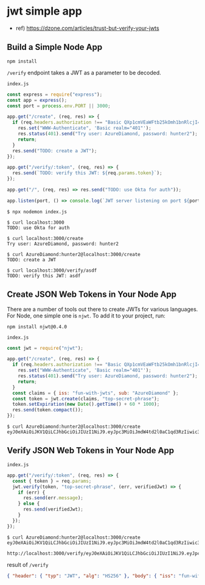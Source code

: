 # jwt simple app

- ref) https://dzone.com/articles/trust-but-verify-your-jwts

## Build a Simple Node App

```
npm install
```

`/verify` endpoint takes a JWT as a parameter to be decoded.

`index.js`

```js
const express = require("express");
const app = express();
const port = process.env.PORT || 3000;

app.get("/create", (req, res) => {
  if (req.headers.authorization !== "Basic QXp1cmVEaWFtb25kOmh1bnRlcjI=") {
    res.set("WWW-Authenticate", 'Basic realm="401"');
    res.status(401).send("Try user: AzureDiamond, password: hunter2");
    return;
  }
  res.send("TODO: create a JWT");
});

app.get("/verify/:token", (req, res) => {
  res.send(`TODO: verify this JWT: ${req.params.token}`);
});

app.get("/", (req, res) => res.send("TODO: use Okta for auth"));

app.listen(port, () => console.log(`JWT server listening on port ${port}!`));
```

```
$ npx nodemon index.js
```

```
$ curl localhost:3000
TODO: use Okta for auth

$ curl localhost:3000/create
Try user: AzureDiamond, password: hunter2

$ curl AzureDiamond:hunter2@localhost:3000/create
TODO: create a JWT

$ curl localhost:3000/verify/asdf
TODO: verify this JWT: asdf
```

## Create JSON Web Tokens in Your Node App

There are a number of tools out there to create JWTs for various languages. For Node, one simple one is `njwt`. To add it to your project, run:

```
npm install njwt@0.4.0
```

`index.js`

```js
const jwt = require("njwt");

app.get("/create", (req, res) => {
  if (req.headers.authorization !== "Basic QXp1cmVEaWFtb25kOmh1bnRlcjI=") {
    res.set("WWW-Authenticate", 'Basic realm="401"');
    res.status(401).send("Try user: AzureDiamond, password: hunter2");
    return;
  }
  const claims = { iss: "fun-with-jwts", sub: "AzureDiamond" };
  const token = jwt.create(claims, "top-secret-phrase");
  token.setExpiration(new Date().getTime() + 60 * 1000);
  res.send(token.compact());
});
```

```
$ curl AzureDiamond:hunter2@localhost:3000/create
eyJ0eXAiOiJKV1QiLCJhbGciOiJIUzI1NiJ9.eyJpc3MiOiJmdW4td2l0aC1qd3RzIiwic3ViI......
```

## Verify JSON Web Tokens in Your Node App

`index.js`

```js
app.get("/verify/:token", (req, res) => {
  const { token } = req.params;
  jwt.verify(token, "top-secret-phrase", (err, verifiedJwt) => {
    if (err) {
      res.send(err.message);
    } else {
      res.send(verifiedJwt);
    }
  });
});
```

```
$ curl AzureDiamond:hunter2@localhost:3000/create
eyJ0eXAiOiJKV1QiLCJhbGciOiJIUzI1NiJ9.eyJpc3MiOiJmdW4td2l0aC1qd3RzIiwic3ViIjoiQXp1cmVEaWFtb25kIiwianRpIjoiYWYxYTgzOTktNDUzMy00MTA2LTllNTEtMjc3OWZiZDE4MDI5IiwiaWF0IjoxNTYzODQ0MDk0LCJleHAiOjE1NjM4NDQxNTR9.NrYOQh2GEwIpRHyww0hDd8XC2qpjeSRFATwoVfZx3Ag
```

```
http://localhost:3000/verify/eyJ0eXAiOiJKV1QiLCJhbGciOiJIUzI1NiJ9.eyJpc3MiOiJmdW4td2l0aC1qd3RzIiwic3ViIjoiQXp1cmVEaWFtb25kIiwianRpIjoiYWYxYTgzOTktNDUzMy00MTA2LTllNTEtMjc3OWZiZDE4MDI5IiwiaWF0IjoxNTYzODQ0MDk0LCJleHAiOjE1NjM4NDQxNTR9.NrYOQh2GEwIpRHyww0hDd8XC2qpjeSRFATwoVfZx3Ag
```

result of `/verify`

```json
{ "header": { "typ": "JWT", "alg": "HS256" }, "body": { "iss": "fun-with-jwts", "sub": "AzureDiamond", "jti": "af1a8399-4533-4106-9e51-2779fbd18029", "iat": 1563844094, "exp": 1563844154 } }
```
